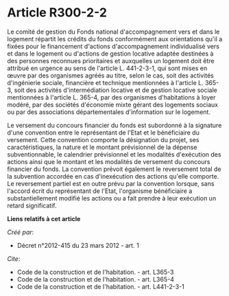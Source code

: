 # Article R300-2-2

Le comité de gestion du Fonds national d'accompagnement vers et dans le logement répartit les crédits du fonds conformément
aux orientations qu'il a fixées pour le financement d'actions d'accompagnement individualisé vers et dans le logement ou
d'actions de gestion locative adaptée destinées à des personnes reconnues prioritaires et auxquelles un logement doit être
attribué en urgence au sens de l'article L. 441-2-3-1, qui sont mises en œuvre par des organismes agréés au titre, selon le
cas, soit des activités d'ingénierie sociale, financière et technique mentionnées à l'article L. 365-3, soit des activités
d'intermédiation locative et de gestion locative sociale mentionnées à l'article L. 365-4, par des organismes d'habitations à
loyer modéré, par des sociétés d'économie mixte gérant des logements sociaux ou par des associations départementales
d'information sur le logement. 

Le versement du concours financier du fonds est subordonné à la signature d'une convention entre le représentant de l'Etat et
le bénéficiaire du versement. Cette convention comporte la désignation du projet, ses caractéristiques, la nature et le
montant prévisionnel de la dépense subventionnable, le calendrier prévisionnel et les modalités d'exécution des actions ainsi
que le montant et les modalités de versement du concours financier du fonds. La convention prévoit également le reversement
total de la subvention accordée en cas d'inexécution des actions qu'elle comporte. Le reversement partiel est en outre prévu
par la convention lorsque, sans l'accord écrit du représentant de l'Etat, l'organisme bénéficiaire a substantiellement
modifié les actions ou a fait prendre à leur exécution un retard significatif.

**Liens relatifs à cet article**

_Créé par_:

  - Décret n°2012-415 du 23 mars 2012 - art. 1

_Cite_:

  - Code de la construction et de l'habitation. - art. L365-3
  - Code de la construction et de l'habitation. - art. L365-4
  - Code de la construction et de l'habitation. - art. L441-2-3-1
